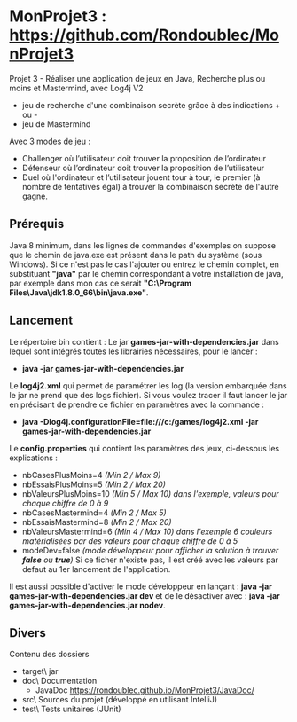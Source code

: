 # MonProjet3 : https://github.com/Rondoublec/MonProjet3
Projet 3 - Réaliser une application de jeux en Java, Recherche plus ou moins et Mastermind, avec Log4j V2

* jeu de recherche d'une combinaison secrète grâce à des indications + ou -
* jeu de Mastermind

Avec 3 modes de jeu :
* Challenger où l’utilisateur doit trouver la proposition de l’ordinateur
* Défenseur où l’ordinateur doit trouver la proposition de l’utilisateur
* Duel où l'ordinateur et l’utilisateur jouent tour à tour, le premier (à nombre de tentatives égal) à trouver la combinaison secrète de l'autre gagne.

## Prérequis
Java 8 minimum, dans les lignes de commandes d'exemples on suppose que le chemin de java.exe est présent dans le path du système (sous Windows). Si ce n'est pas le cas l'ajouter ou entrez le chemin complet, en substituant <b>"java"</b> par le chemin correspondant à votre installation de java, par exemple dans mon cas ce serait <b>"C:\Program Files\Java\jdk1.8.0_66\bin\java.exe"</b>.

## Lancement
Le répertoire bin contient :
Le jar <b>games-jar-with-dependencies.jar</b> dans lequel sont intégrés toutes les librairies nécessaires, pour le lancer :
* <b>java -jar games-jar-with-dependencies.jar</b>

Le <b>log4j2.xml</b> qui permet de paramétrer les log (la version embarquée dans le jar ne prend que des logs fichier). Si vous voulez tracer il faut lancer le jar en précisant de prendre ce fichier en paramètres avec la commande :

* <b>java -Dlog4j.configurationFile=file:///c:/games/log4j2.xml -jar games-jar-with-dependencies.jar</b>

Le <b>config.properties</b> qui contient les paramètres des jeux, ci-dessous les explications :
* nbCasesPlusMoins=4 <i>(Min 2 / Max 9)</i>
* nbEssaisPlusMoins=5 <i>(Min 2 / Max 20)</i>
* nbValeursPlusMoins=10 <i>(Min 5 / Max 10) dans l'exemple, valeurs pour chaque chiffre de 0 à 9</i>
* nbCasesMastermind=4 <i>(Min 2 / Max 5)</i>
* nbEssaisMastermind=8 <i>(Min 2 / Max 20)</i>
* nbValeursMastermind=6 <i>(Min 4 / Max 10) dans l'exemple 6 couleurs matérialisées par des valeurs pour chaque chiffre de 0 à 5</i>
* modeDev=false <i>(mode développeur pour afficher la solution à trouver <b>false</b> ou <b>true</b>)</i>
Si ce ficher n'existe pas, il est créé avec les valeurs par defaut au 1er lancement de l'application.

Il est aussi possible d'activer le mode développeur en lançant : <b>java -jar games-jar-with-dependencies.jar dev </b> et de le désactiver avec : <b>java -jar games-jar-with-dependencies.jar nodev</b>.

## Divers
Contenu des dossiers
* target\ jar
* doc\ Documentation 
  + JavaDoc https://rondoublec.github.io/MonProjet3/JavaDoc/
* src\ Sources du projet (développé en utilisant IntelliJ)
* test\ Tests unitaires (JUnit)

